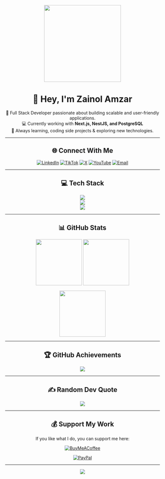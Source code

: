 <div align="center">

<!-- Animated Banner / GIF -->
<img src="https://media.giphy.com/media/2IudUHdI075HL02Pkk/giphy.gif" width="250" />

# 👋 Hey, I'm **Zainol Amzar**
🚀 Full Stack Developer passionate about building scalable and user-friendly applications.  
💻 Currently working with **Next.js, NestJS, and PostgreSQL**  
🌱 Always learning, coding side projects & exploring new technologies.  

---

## 🌐 Connect With Me
[![LinkedIn](https://img.shields.io/badge/LinkedIn-%230077B5.svg?style=for-the-badge&logo=linkedin&logoColor=white)](https://linkedin.com/in/zainol-amzar) 
[![TikTok](https://img.shields.io/badge/TikTok-%23000000.svg?style=for-the-badge&logo=TikTok&logoColor=white)](https://tiktok.com/@zain.coder) 
[![X](https://img.shields.io/badge/X-black.svg?style=for-the-badge&logo=X&logoColor=white)](https://x.com/zain_coder) 
[![YouTube](https://img.shields.io/badge/YouTube-%23FF0000.svg?style=for-the-badge&logo=YouTube&logoColor=white)](https://youtube.com/@ZainOnAir) 
[![Email](https://img.shields.io/badge/Email-D14836?style=for-the-badge&logo=gmail&logoColor=white)](mailto:zainolamzar.work@gmail.com)  

---

## 💻 Tech Stack
<p align="center">
  <img src="https://skillicons.dev/icons?i=js,ts,react,next,angular,nodejs,nest,express,tailwind,bootstrap,vercel,cloudflare" /><br/>
  <img src="https://skillicons.dev/icons?i=postgres,mysql,mongodb,supabase,prisma" /><br/>
  <img src="https://skillicons.dev/icons?i=git,github,vscode" />
</p>

---

## 📊 GitHub Stats
<p align="center">
  <img src="https://github-readme-stats.vercel.app/api?username=zainolamzar&theme=chartreuse-dark&hide_border=false&include_all_commits=true&count_private=true" height="150"/>
  <img src="https://nirzak-streak-stats.vercel.app/?user=zainolamzar&theme=chartreuse-dark&hide_border=false" height="150"/>



</p>

<p align="center">
  <img src="https://github-readme-stats.vercel.app/api/top-langs/?username=zainolamzar&theme=chartreuse-dark&hide_border=false&layout=compact&langs_count=8" height="150"/>



</p>

---

## 🏆 GitHub Achievements
![](https://github-profile-trophy.vercel.app/?username=zainolamzar&theme=onestar&no-frame=true&margin-w=10)

---

## ✍️ Random Dev Quote
![](https://quotes-github-readme.vercel.app/api?type=vertical&theme=tokyonight)

---

## 💰 Support My Work
If you like what I do, you can support me here:  

[![BuyMeACoffee](https://img.shields.io/badge/-Buy%20Me%20a%20Coffee-ffdd00?style=for-the-badge&logo=buy-me-a-coffee&logoColor=black)](https://buymeacoffee.com/zainolamzar) 


[![PayPal](https://img.shields.io/badge/-PayPal-00457C?style=for-the-badge&logo=paypal&logoColor=white)](https://paypal.me/zainolamzar)  

---

[![](https://visitcount.itsvg.in/api?id=zainolamzar&icon=2&color=0)](https://visitcount.itsvg.in)  

</div>


